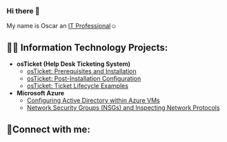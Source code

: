 ### Hi there 👋
My name is Oscar
an <a href="https://linkedin.com/in/oscar-winters-46b514293">IT Professional</a>☺</h1>

<h2>👨‍💻 Information Technology Projects:</h2>

- <b>osTicket (Help Desk Ticketing System)</b>
  - [osTicket: Prerequisites and Installation](https://github.com/oscarwinters/osticket-prereqs)
  - [osTicket: Post-Installation Configuration](https://github.com/oscarwinters/post-install-config)
  - [osTicket: Ticket Lifecycle Examples](https://github.com/oscarwinters/ticket-lifecycle)
- <b>Microsoft Azure</b>
  - [Configuring Active Directory within Azure VMs](https://github.com/oscarwinters/configure-ad)
  - [Network Security Groups (NSGs) and Inspecting Network Protocols](https://github.com/oscarwinters/azure-network-protocols)

<h2>🤳Connect with me:</h2>

[linkedin]: https://linkedin.com/in/oscar-winters-46b514293

